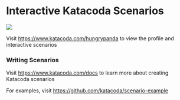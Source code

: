 # Interactive Katacoda Scenarios

[![](http://shields.katacoda.com/katacoda/hungrypanda/count.svg)](https://www.katacoda.com/hungrypanda "Get your profile on Katacoda.com")

Visit https://www.katacoda.com/hungrypanda to view the profile and interactive scenarios

### Writing Scenarios
Visit https://www.katacoda.com/docs to learn more about creating Katacoda scenarios

For examples, visit https://github.com/katacoda/scenario-example
